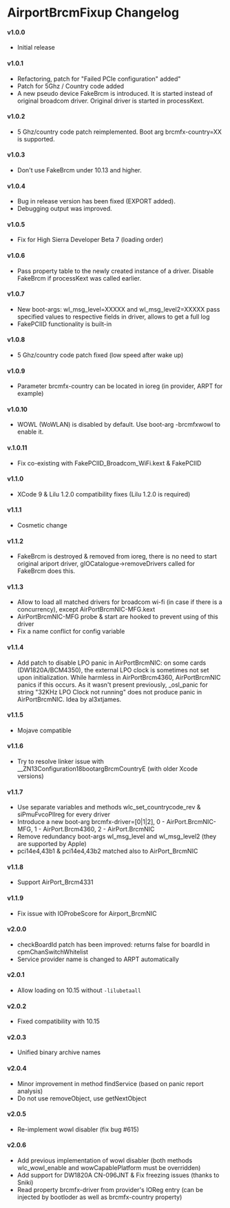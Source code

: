 AirportBrcmFixup Changelog
============================
#### v1.0.0
- Initial release

#### v1.0.1
- Refactoring, patch for "Failed PCIe configuration" added"
- Patch for 5Ghz / Country code added
- A new pseudo device FakeBrcm is introduced. It is started instead of original broadcom driver. Original driver is started in processKext.

#### v1.0.2
- 5 Ghz/country code patch reimplemented. Boot arg brcmfx-country=XX is supported.

#### v1.0.3
- Don't use FakeBrcm under 10.13 and higher.

#### v1.0.4
- Bug in release version has been fixed (EXPORT added).
- Debugging output was improved.

#### v1.0.5
- Fix for High Sierra Developer Beta 7 (loading order)

#### v1.0.6
- Pass property table to the newly created instance of a driver. Disable FakeBrcm if processKext was called earlier.

#### v1.0.7
- New boot-args: wl_msg_level=XXXXX and wl_msg_level2=XXXXX pass specified values to respective fields in driver, allows to get a full log
- FakePCIID functionality is built-in

#### v1.0.8
- 5 Ghz/country code patch fixed (low speed after wake up)

#### v1.0.9
- Parameter brcmfx-country can be located in ioreg (in provider, ARPT for example)

#### v1.0.10
- WOWL (WoWLAN) is disabled by default. Use boot-arg -brcmfxwowl to enable it.

#### v.1.0.11
- Fix co-existing with FakePCIID_Broadcom_WiFi.kext & FakePCIID

#### v1.1.0
- XCode 9 & Lilu 1.2.0 compatibility fixes (Lilu 1.2.0 is required)

#### v1.1.1
- Cosmetic change

#### v1.1.2
- FakeBrcm is destroyed & removed from ioreg, there is no need to start original ariport driver, gIOCatalogue->removeDrivers called for FakeBrcm does this.

#### v1.1.3
- Allow to load all matched drivers for broadcom wi-fi (in case if there is a concurrency), except AirPortBrcmNIC-MFG.kext
- AirPortBrcmNIC-MFG probe & start are hooked to prevent using of this driver
- Fix a name conflict for config variable

#### v1.1.4
- Add patch to disable LPO panic in AirPortBrcmNIC: on some cards (DW1820A/BCM4350), the external LPO clock is sometimes
not set upon initialization. While harmless in AirPortBrcm4360, AirPortBrcmNIC panics if this occurs. As it wasn't present previously,
_osl_panic for string "32KHz LPO Clock not running" does not produce panic in AirPortBrcmNIC. Idea by al3xtjames.

#### v1.1.5
- Mojave compatible

#### v1.1.6
- Try to resolve linker issue with __ZN13Configuration18bootargBrcmCountryE (with older Xcode versions)

#### v1.1.7
- Use separate variables and methods wlc_set_countrycode_rev & siPmuFvcoPllreg for every driver
- Introduce a new boot-arg brcmfx-driver=[0|1|2], 0 - AirPort.BrcmNIC-MFG, 1 - AirPort.Brcm4360, 2 - AirPort.BrcmNIC
- Remove redundancy boot-args wl_msg_level and wl_msg_level2 (they are supported by Apple)
- pci14e4,43b1 & pci14e4,43b2 matched also to AirPort_BrcmNIC

#### v1.1.8
- Support AirPort_Brcm4331

#### v1.1.9
- Fix issue with IOProbeScore for Airport_BrcmNIC

#### v2.0.0
- checkBoardId patch has been improved: returns false for boardId in cpmChanSwitchWhitelist
- Service provider name is changed to ARPT automatically

#### v2.0.1
- Allow loading on 10.15 without `-lilubetaall`

#### v2.0.2
- Fixed compatibility with 10.15

#### v2.0.3
- Unified binary archive names

#### v2.0.4
- Minor improvement in method findService (based on panic report analysis)
- Do not use removeObject, use getNextObject

#### v2.0.5
- Re-implement wowl disabler (fix bug #615)

#### v2.0.6
- Add previous implementation of wowl disabler (both methods wlc_wowl_enable and wowCapablePlatform must be overridden)
- Add support for DW1820A CN-096JNT & Fix freezing issues (thanks to Sniki)
- Read property brcmfx-driver from provider's IOReg entry (can be injected by bootloder as well as brcmfx-country property)
